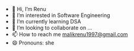 - 👋 Hi, I’m Renu
- 👀 I’m interested in Software Engineering
- 🌱 I’m currently learning DSA
- 💞️ I’m looking to collaborate on ...
- 📫 How to reach me malikrenu1997@gmail.com
- 😄 Pronouns: she
  

<!---
Malikrenu1997/Malikrenu1997 is a ✨ special ✨ repository because its `README.md` (this file) appears on your GitHub profile.
You can click the Preview link to take a look at your changes.
--->
